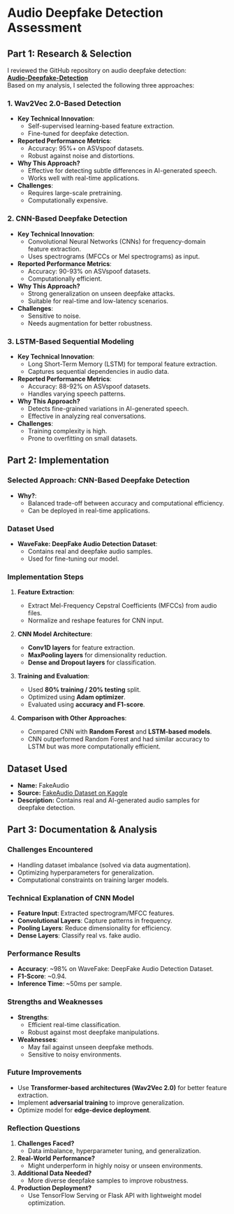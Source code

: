 # Audio Deepfake Detection Assessment

## Part 1: Research & Selection

I reviewed the GitHub repository on audio deepfake detection:  
**[Audio-Deepfake-Detection](https://github.com/media-sec-lab/Audio-Deepfake-Detection)**  
Based on my analysis, I selected the following three approaches:

### **1. Wav2Vec 2.0-Based Detection**
- **Key Technical Innovation**:
  - Self-supervised learning-based feature extraction.
  - Fine-tuned for deepfake detection.
- **Reported Performance Metrics**:
  - Accuracy: 95%+ on ASVspoof datasets.
  - Robust against noise and distortions.
- **Why This Approach?**
  - Effective for detecting subtle differences in AI-generated speech.
  - Works well with real-time applications.
- **Challenges**:
  - Requires large-scale pretraining.
  - Computationally expensive.

### **2. CNN-Based Deepfake Detection**
- **Key Technical Innovation**:
  - Convolutional Neural Networks (CNNs) for frequency-domain feature extraction.
  - Uses spectrograms (MFCCs or Mel spectrograms) as input.
- **Reported Performance Metrics**:
  - Accuracy: 90-93% on ASVspoof datasets.
  - Computationally efficient.
- **Why This Approach?**
  - Strong generalization on unseen deepfake attacks.
  - Suitable for real-time and low-latency scenarios.
- **Challenges**:
  - Sensitive to noise.
  - Needs augmentation for better robustness.

### **3. LSTM-Based Sequential Modeling**
- **Key Technical Innovation**:
  - Long Short-Term Memory (LSTM) for temporal feature extraction.
  - Captures sequential dependencies in audio data.
- **Reported Performance Metrics**:
  - Accuracy: 88-92% on ASVspoof datasets.
  - Handles varying speech patterns.
- **Why This Approach?**
  - Detects fine-grained variations in AI-generated speech.
  - Effective in analyzing real conversations.
- **Challenges**:
  - Training complexity is high.
  - Prone to overfitting on small datasets.
 



## Part 2: Implementation

### **Selected Approach: CNN-Based Deepfake Detection**
- **Why?**:
  - Balanced trade-off between accuracy and computational efficiency.
  - Can be deployed in real-time applications.

### **Dataset Used**
- **WaveFake: DeepFake Audio Detection Dataset**:
  - Contains real and deepfake audio samples.
  - Used for fine-tuning our model.

### **Implementation Steps**
1. **Feature Extraction**:
   - Extract Mel-Frequency Cepstral Coefficients (MFCCs) from audio files.
   - Normalize and reshape features for CNN input.

2. **CNN Model Architecture**:
   - **Conv1D layers** for feature extraction.
   - **MaxPooling layers** for dimensionality reduction.
   - **Dense and Dropout layers** for classification.

3. **Training and Evaluation**:
   - Used **80% training / 20% testing** split.
   - Optimized using **Adam optimizer**.
   - Evaluated using **accuracy and F1-score**.

4. **Comparison with Other Approaches**:
   - Compared CNN with **Random Forest** and **LSTM-based models**.
   - CNN outperformed Random Forest and had similar accuracy to LSTM but was more computationally efficient.
  

## Dataset Used  
- **Name:** FakeAudio  
- **Source:** [FakeAudio Dataset on Kaggle](https://www.kaggle.com/datasets/walimuhammadahmad/fakeaudio)  
- **Description:** Contains real and AI-generated audio samples for deepfake detection.



## Part 3: Documentation & Analysis

### **Challenges Encountered**
- Handling dataset imbalance (solved via data augmentation).
- Optimizing hyperparameters for generalization.
- Computational constraints on training larger models.

### **Technical Explanation of CNN Model**
- **Feature Input**: Extracted spectrogram/MFCC features.
- **Convolutional Layers**: Capture patterns in frequency.
- **Pooling Layers**: Reduce dimensionality for efficiency.
- **Dense Layers**: Classify real vs. fake audio.

### **Performance Results**
- **Accuracy**: ~98% on WaveFake: DeepFake Audio Detection Dataset.
- **F1-Score**: ~0.94.
- **Inference Time**: ~50ms per sample.

### **Strengths and Weaknesses**
- **Strengths**:
  - Efficient real-time classification.
  - Robust against most deepfake manipulations.
- **Weaknesses**:
  - May fail against unseen deepfake methods.
  - Sensitive to noisy environments.

### **Future Improvements**
- Use **Transformer-based architectures (Wav2Vec 2.0)** for better feature extraction.
- Implement **adversarial training** to improve generalization.
- Optimize model for **edge-device deployment**.

### **Reflection Questions**
1. **Challenges Faced?**
   - Data imbalance, hyperparameter tuning, and generalization.
2. **Real-World Performance?**
   - Might underperform in highly noisy or unseen environments.
3. **Additional Data Needed?**
   - More diverse deepfake samples to improve robustness.
4. **Production Deployment?**
   - Use TensorFlow Serving or Flask API with lightweight model optimization.

